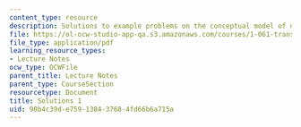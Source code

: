 ```yaml
---
content_type: resource
description: Solutions to example problems on the conceptual model of diffusion.
file: https://ol-ocw-studio-app-qa.s3.amazonaws.com/courses/1-061-transport-processes-in-the-environment-fall-2008/90b4c39de759138437684fd66b6a715a_solutions1.pdf
file_type: application/pdf
learning_resource_types:
- Lecture Notes
ocw_type: OCWFile
parent_title: Lecture Notes
parent_type: CourseSection
resourcetype: Document
title: Solutions 1
uid: 90b4c39d-e759-1384-3768-4fd66b6a715a
---
```

